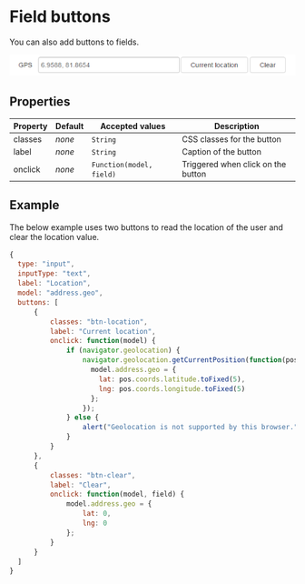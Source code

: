 # Field buttons

You can also add buttons to fields.

![Buttons screenshot](../assets/vfg-buttons.png)

## Properties

| Property | Default | Accepted values | Description |
| --- | --- | --- | --- |
| classes | _none_ | `String` | CSS classes for the button |
| label | _none_ | `String` | Caption of the button |
| onclick | _none_ | `Function(model, field)` | Triggered when click on the button |

## Example

The below example uses two buttons to read the location of the user and clear the location value.

```js
{
  type: "input",
  inputType: "text",
  label: "Location",
  model: "address.geo",
  buttons: [
      {
          classes: "btn-location",
          label: "Current location",
          onclick: function(model) {
              if (navigator.geolocation) {
                  navigator.geolocation.getCurrentPosition(function(pos) {
                    model.address.geo = {
                      lat: pos.coords.latitude.toFixed(5),
                      lng: pos.coords.longitude.toFixed(5)
                    };
                  });
              } else {
                  alert("Geolocation is not supported by this browser.");
              }
          }
      },
      {
          classes: "btn-clear",
          label: "Clear",
          onclick: function(model, field) {
              model.address.geo = {
                  lat: 0,
                  lng: 0
              };
          }
      }
  ]
}
```



